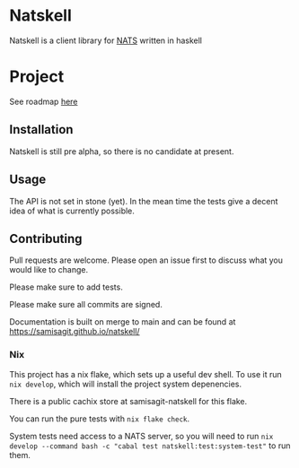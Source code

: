 # Natskell

Natskell is a client library for [NATS](https://docs.nats.io/) written in haskell

# Project

See roadmap [here](https://github.com/users/samisagit/projects/1)

## Installation

Natskell is still pre alpha, so there is no candidate at present.

## Usage

The API is not set in stone (yet). In the mean time the tests give a decent idea of what is currently possible.

## Contributing
Pull requests are welcome. Please open an issue first to discuss what you would like to change.

Please make sure to add tests.

Please make sure all commits are signed.

Documentation is built on merge to main and can be found at https://samisagit.github.io/natskell/

### Nix

This project has a nix flake, which sets up a useful dev shell. To use it run `nix develop`, which will install the project system depenencies. 

There is a public cachix store at samisagit-natskell for this flake.

You can run the pure tests with `nix flake check`.

System tests need access to a NATS server, so you will need to run `nix develop --command bash -c "cabal test natskell:test:system-test"` to run them.
